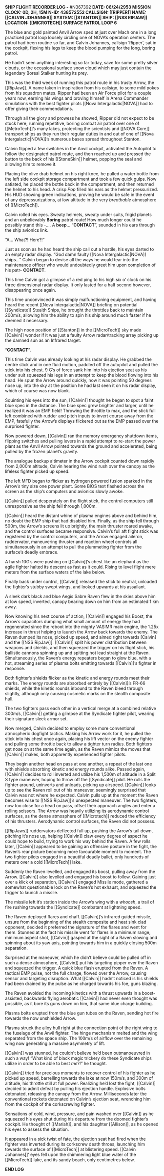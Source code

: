 **SHIP FLIGHT RECORDER LOG -** #N367392
**DATE: 06/24/2953
MISSION CLOCK: 0D, 2H, 15M
N-ID: 438572552
CALLSIGN: [[RIPPER]]
NAME: [[CALVIN JOHANNES]]
SYSTEM: [[STANTON]]
SHIP: [[NSS RIPJAW]]
LOCATION: [[MICROTECH]] SURFACE PATROL LOOP 6**

The blue and gold painted Anvil Arrow sped at just over Mach one in a long practiced patrol loop loosely circling one of NOVA’s operation centers. The patrol had been routine so far, and Calvin Johannes, callsign ‘Ripper’, sat in the cockpit, flexing his legs to keep the blood pumping for the long, boring patrol. 

He hadn’t seen anything interesting so far today, save for some pretty silver clouds, or the occasional surface snow cloud which may just contain the legendary Boreal Stalker hunting its prey. 

This was the third week of running this patrol route in his trusty Arrow, the [[RipJaw]]. A name taken in inspiration from his callsign, to some mild pokes from his squadron mates. Ripper had been an Air Force pilot for a couple years now, earning his wings and proving himself in Arena Commander simulations with the best fighter pilots [[Nova Intergalactic|NOVA]] had to offer giving their commendations. 

Through all the glory and prowess he showed, Ripper did not expect to be stuck here, running repetitive, boring combat air patrol over one of [[MetroTech]]’s many lakes, protecting the scientists and [[NOVA Core]] transport ships as they run their regular duties in and out of one of [[Nova Intergalactic|NOVA]]’s numerous bases spread throughout Stanton. 

Calvin flipped a few switches in the Anvil cockpit, activated the Autopilot to follow the designated patrol route, and then reached up and pressed the button to the back of his [[StoneSkin]] helmet, popping the seal and allowing him to remove it. 

Placing the olive drab helmet on his right knee, he pulled a water bottle from the left side cockpit storage compartment and took a few quick gulps. Now satiated, he placed the bottle back in the compartment, and then returned the helmet to his head. A crisp *Pop* filled his ears as the helmet pressurized. His HUD showing green indications, proving he would be safe in the event of any depressurizations, at low altitude in the very *breathable* atmosphere of [[MicroTech]]. 

Calvin rolled his eyes. Sweaty helmets, sweaty under suits, frigid planets and an unbelievably **Boring** patrol route!
How much longer could he possibly stand this -....
A **beep**... “**CONTACT**”, sounded in his ears through the ship avionics link.

“A… What?! Here?!”


Just as soon as he had heard the ship call out a hostile, his eyes darted to an empty radar display. 
“God damn faulty [[Nova Intergalactic|NOVA]] ships…” Calvin began to devise all the ways he would tear into the maintenance officer who would undoubtedly greet him upon completion of his patr- **CONTACT**. 

This time Calvin got a glimpse of a red ping to his high six o’ clock on his three dimensional radar display. It only lasted for a half second however, disappearing once again. 

This time unconvinced it was simply malfunctioning equipment, and having heard the recent [[Nova Intergalactic|NOVA]] briefing on potential [[Syndicate]] Stealth Ships, he brought the throttles back to maintain 200m/s, allowing him the ability to spin his ship around much faster if he deemed it necessary. 

The high noon position of [[Stanton]] in the [[MicroTech]] sky made [[Calvin]] wonder if it was just a faulty Arrow radar/tracking array picking up the damned sun as an Infrared target. 

“**CONTACT**”.

This time Calvin was already looking at his radar display. He grabbed the centre stick and in one fluid motion, paddled off the autopilot and pulled the stick into his chest. 9 G’s of force sank him into his ejection seat as his under suit squeezed his legs in an attempt to keep the blood flowing into his head. He spun the Arrow around quickly, now it was pointing 50 degrees nose up, into the sky at the position he had last seen it on his radar display, which of course was now blank. 

Squinting his eyes into the sun, [[Calvin]] thought he began to spot a faint blue spec in the distance.
The blue spec grew brighter and larger, until he realized it was an EMP field! 
Throwing the throttle to max, and the stick full left combined with rudder and pitch inputs to invert course away from the EMP, fatefully the Arrow’s displays flickered out as the EMP passed over the surprised fighter. 

Now powered down, [[Calvin]] ran the memory emergency shutdown items, flipping switches and pulling levers in a rapid attempt to re-start the power plant as the Anvil Arrow pointed towards the ground and accelerated, being pulled by the frozen planet’s gravity. 

The analogue backup altimeter in the Arrow cockpit counted down rapidly from 2,000m altitude, Calvin hearing the wind rush over the canopy as the lifeless fighter picked up speed. 

The left MFD began to flicker as hydrogen powered fusion sparked in the Arrow’s tiny size one power plant. Some BIOS text flashed across the screen as the ship’s computers and avionics slowly awoke. 

[[Calvin]] pulled desperately on the flight stick, the control computers still unresponsive as the ship fell through 1,000m. 

[[Calvin]] heard the distant whine of plasma engines above and behind him, no doubt the EMP ship that had disabled him. 
Finally, as the ship fell through 500m, the Arrow’s screens lit up brightly, the main thruster roared awake, and the control surfaces became responsive. 
Calvin’s full aft flight stick was registered by the control computers, and the Arrow engaged aileron, ruddervator, maneuvering thruster and reaction wheel controls all simultaneously in an attempt to pull the plummeting fighter from the surface’s deadly embrace. 

A harsh 10G’s were pushing on [[Calvin]]’s chest like an elephant as the agile fighter halted its descent as fast as it could. Rising to level flight mere meters from the surface waters of the lake below. 

Finally back under control, [[Calvin]] released the stick to neutral, unloaded the fighter’s stubby swept wings, and looked upwards at his assailant. 

A sleek dark black and blue Aegis Sabre Raven flew in the skies above him at low speed, inverted, canopy bearing down on him from an estimated 1 km away. 

Now knowing his next course of action, [[Calvin]] engaged his Boost, the Arrow’s capacitors dumping what small amount of energy they had regenerated since the reboot into the mighty VASIMR main engine, the 1.25x increase in thrust helping to launch the Arrow back towards the enemy.
The Raven dumped its nose, picked up speed, and aimed right towards [Calvin] and the [[NSS RipJaw]]. 
[[Calvin]] split his power distribution between weapons and shields, and then squeezed the trigger on his flight stick, his ballistic cannons spinning up and spitting hot lead straight at the Raven.
Simultaneously, the Raven’s energy repeaters began to glow blue, with a hot, streaming series of plasma bolts emitting towards [[Calvin]]’s fighter in response. 

Both fighter’s shields flicker as the kinetic and energy rounds meet their marks. The energy rounds are absorbed entirely by [[Calvin]]’s FR-66 shields, while the kinetic rounds inbound to the Raven bleed through slightly, although only causing cosmetic marks on the stealth composite hull. 

The two fighters pass each other in a vertical merge at a combined relative 300m/s, [[Calvin]] getting a glimpse at the Syndicate fighter pilot, wearing their signature sleek armor set.

Now merged, Calvin decided to employ some more conventional atmospheric dogfight tactics. Making his Arrow work for it, he pulled the stick into his chest once again, placing his lift vector on the enemy fighter and pulling some throttle back to allow a tighter turn radius. 
Both fighters get nose on at the same time again, as the Raven mimics the moves that [[Calvin]] makes, both apparently experienced fighter pilots. 

They begin another head on pass at one another, a repeat of the last one with shields absorbing kinetic and energy rounds alike. 
Passed again, [[Calvin]] decides to roll inverted and utilize his 1,500m of altitude in a Split S type maneuver, hoping to throw off the [[Syndicate]] pilot. He rolls the fighter around, uninverts and unloads, picking up airspeed. [[Calvin]] looks up to see the Raven roll out of his maneuver, seemingly surprised that Calvin was not where he expected. Calvin pulls up at the moment the Raven becomes wise to [[NSS RipJaw]]’s unexpected maneuver. The two fighters, now too close for a head on pass, offset their approach angles and enter a rolling scissors. 
The Arrow was heavily utilizing its aerodynamic control surfaces, as the dense atmosphere of [[Microtech]] reduced the efficiency of his thrusters. Aerodynamic control surfaces, the Raven did not possess. 

[[RipJaws]] ruddervators deflected full up, pushing the Arrow’s tail down, pitching it’s nose up, helping [[Calvin]] claw every degree of aspect he could hope to build, trying to work his way behind the Raven. 
A few rolls later, [[Calvin]] appeared to be gaining an offensive posture in the fight, the Raven’s rear picture becoming more favourable moment to moment. The two fighter pilots engaged in a beautiful deadly ballet, only hundreds of meters over a cold [[MicroTech]] lake. 

Suddenly the Raven levelled, and engaged its boost, pulling away from the Arrow. [[Calvin]] also levelled and engaged his boost to follow. 
Gaining just over a klick of separation, [[Calvin]] engaged Missile mode, gathered a somewhat questionable lock on the Raven’s hot exhaust, and squeezed the trigger to launch a missile. 

The missile left it’s station inside the Arrow’s wing with a *whoosh*, a trail of fire rushing towards the [[Syndicate]] combatant at lightning speed. 

The Raven deployed flares and chaff. [[Calvin]]’s infrared guided missile, unsure from the beginning of the stealth composite and heat sink clad opponent, decided it preferred the signature of the flares and went for them.
Stunned at the fact his missile went for flares in a minimum range, minimum aspect shot, [[Calvin]] gasped at the sight of a Raven slowing and spinning about its yaw axis, pointing towards him in a quickly closing 500m separation. 

Surprised at the maneuver, which he didn’t believe could be pulled off in such a dense atmosphere, [[Calvin]] put his targeting pipper over the Raven and squeezed the trigger. 
A quick blue flash erupted from the Raven. A tactical EMP pulse, not the full charge, flowed over the Arrow, causing sensor and targeting disruption. What [[Calvin]] hadn’t noticed is his shields had been drained by the pulse as he charged towards his foe, guns blazing. 

The Raven avoided the incoming kinetics with a thrust upwards in a boost-assisted, backwards flying aerobatic [[Calvin]] had never even thought was possible, as it bore its guns down on him, that same blue charge building. 

Plasma bolts erupted from the blue gun tubes on the Raven, sending hot fire towards the now unshielded Arrow. 

Plasma struck the alloy hull right at the connection point of the right wing to the fuselage of the Anvil fighter. The hinge mechanism melted and the wing separated from the space ship. The 100m/s of airflow over the remaining wing now generating a massive asymmetry of lift. 

[[Calvin]] was stunned, he couldn't believe he’d been outmanoeuvred in such a way! “What kind of black magic trickery do these Syndicate ships utilize in order to be able to best *me*?!” he thought. 

[[Calvin]] tried for precious moments to recover control of his fighter as he picked up speed, barrelling towards the lake at now 150m/s, and 300m of altitude, his throttle still at full power. Realizing he’d lost the fight, [[Calvin]] decided to admit defeat by pulling his ejection handle. Explosive bolts detonated, releasing the canopy from the Arrow. Milliseconds later the conventional rockets detonated on Calvin’s ejection seat, wrenching him from the cockpit of the corkscrewing fighter. 

Sensations of cold, wind, pressure, and pain washed over [[Calvin]] as he squeezed his eyes shut during his departure from the doomed fighter’s cockpit. 
He thought of [[Mariah]], and his daughter [[Allison]], as he opened his eyes to assess the situation.

It appeared in a sick twist of fate, the ejection seat had fired when the fighter was inverted during its corkscrew death throes, launching him towards the surface of [[MicroTech]] at blistering speed. [[Calvin Johannes]]’ eyes fell upon the shimmering light blue water of the [[MicroTech]] lake, and its sandy beach, only centimetres below.

**END LOG**
